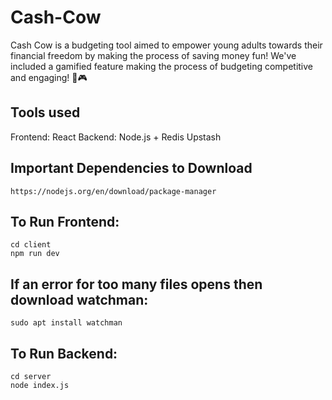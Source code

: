 # Cash-Cow
Cash Cow is a budgeting tool aimed to empower young adults towards their financial freedom by making the process of saving money fun!
We've included a gamified feature making the process of budgeting competitive and engaging! 👾🎮

## Tools used
Frontend: React
Backend: Node.js + Redis Upstash

## Important Dependencies to Download
```
https://nodejs.org/en/download/package-manager
```

## To Run Frontend:
```
cd client
npm run dev
```
## If an error for too many files opens then download watchman:
```
sudo apt install watchman
```

## To Run Backend:
```
cd server
node index.js
```
